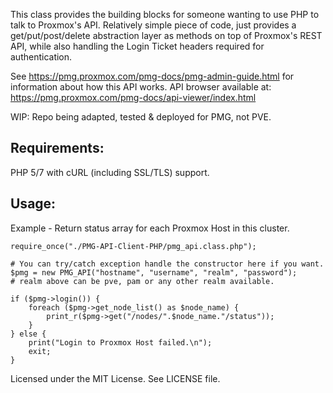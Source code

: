 This class provides the building blocks for someone wanting to use PHP to talk to Proxmox's API.
Relatively simple piece of code, just provides a get/put/post/delete abstraction layer as methods
on top of Proxmox's REST API, while also handling the Login Ticket headers required for authentication.

See https://pmg.proxmox.com/pmg-docs/pmg-admin-guide.html for information about how this API works.
API browser available at: https://pmg.proxmox.com/pmg-docs/api-viewer/index.html

WIP: Repo being adapted, tested & deployed for PMG, not PVE.

## Requirements: ##

PHP 5/7 with cURL (including SSL/TLS) support.

## Usage: ##

Example - Return status array for each Proxmox Host in this cluster.

    require_once("./PMG-API-Client-PHP/pmg_api.class.php");

    # You can try/catch exception handle the constructor here if you want.
    $pmg = new PMG_API("hostname", "username", "realm", "password");
    # realm above can be pve, pam or any other realm available.

    if ($pmg->login()) {
        foreach ($pmg->get_node_list() as $node_name) {
            print_r($pmg->get("/nodes/".$node_name."/status"));
        }
    } else {
        print("Login to Proxmox Host failed.\n");
        exit;
    }

Licensed under the MIT License.
See LICENSE file.
